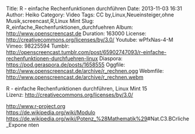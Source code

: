 Title: R - einfache Rechenfunktionen durchführen
Date: 2013-11-03 16:31
Author: Heiko
Category: Video
Tags: CC by,Linux,Neueinsteiger,ohne Musik,screencast,R,Linux Mint
Slug: R_einfache_Rechenfunktionen_durchfuehren
Album: http://www.openscreencast.de
Duration: 163000
License: http://creativecommons.org/licenses/by/3.0/
Youtube: wPfxNas-4-M
Vimeo: 98225594
Tumblr: http://openscreencast.tumblr.com/post/65902747093/r-einfache-rechenfunktionen-durchfuehren-linux
Diaspora: https://pod.geraspora.de/posts/1658555
Oggfile: http://www.openscreencast.de/archive/r_rechnen.ogg
Webmfile: http://www.openscreencast.de/archive/r_rechnen.webm

R - einfache Rechenfunktionen durchführen, Linux Mint 15  
Lizenz: <http://creativecommons.org/licenses/by/3.0/>  
  
<http://www.r-project.org>  
<https://de.wikipedia.org/wiki/Modulo>  
<https://de.wikipedia.org/wiki/Potenz_%28Mathematik%29>#Nat.C3.BCrliche_Expone
nten

